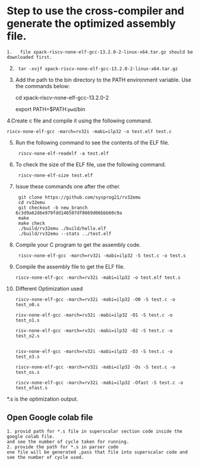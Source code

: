 # Step to  use the cross-compiler and generate the optimized assembly file.



    1.   file xpack-riscv-none-elf-gcc-13.2.0-2-linux-x64.tar.gz should be downloaded first.
2.      tar -xvjf xpack-riscv-none-elf-gcc-13.2.0-2-linux-x64.tar.gz
3. Add the path to the bin directory to the PATH environment variable. Use the commands
below:

    cd xpack-riscv-none-elf-gcc-13.2.0-2

    export PATH=$PATH:`pwd`/bin

4.Create c file and compile it using the following command.

    riscv-none-elf-gcc -march=rv32i -mabi=ilp32 -o test.elf test.c

5. Run the following command to see the contents of the ELF file.

        riscv-none-elf-readelf -a test.elf



6. To check the size of the ELF file, use the following command.

        riscv-none-elf-size test.elf

7. Issue these commands one after the other.

        git clone https://github.com/sysprog21/rv32emu
        cd rv32emu
        git checkout -b new_branch 6c3d9a62d6e979fdd146507df8669d06bbb60c9a
        make
        make check
        ./build/rv32emu ./build/hello.elf
        ./build/rv32emu --stats ../test.elf

8. Compile your C program to get the assembly code.
    
        riscv-none-elf-gcc -march=rv32i -mabi=ilp32 -S test.c -o test.s

14. Compile the assembly file to get the ELF file.

        riscv-none-elf-gcc -march=rv32i -mabi=ilp32 -o test.elf test.s
15. Different Optimization used
        
        riscv-none-elf-gcc -march=rv32i -mabi=ilp32 -O0 -S test.c -o test_o0.s

        risv-none-elf-gcc -march=rv32i -mabi=ilp32 -O1 -S test.c -o test_o1.s

        risv-none-elf-gcc -march=rv32i -mabi=ilp32 -O2 -S test.c -o test_o2.s


        risv-none-elf-gcc -march=rv32i -mabi=ilp32 -O3 -S test.c -o test_o3.s

        riscv-none-elf-gcc -march=rv32i -mabi=ilp32 -Os -S test.c -o test_os.s

        riscv-none-elf-gcc -march=rv32i -mabi=ilp32 -Ofast -S test.c -o test_ofast.s


*.s is the optimization output.

## Open Google colab file
    1. provid path for *.s file in superscalar section code inside the google colab file.
    and see the number of cycle taken for running.
    2. provide the path for *.s in parser code
    one file will be generated ,pass that file into superscalar code and see the number of cycle used.
 
